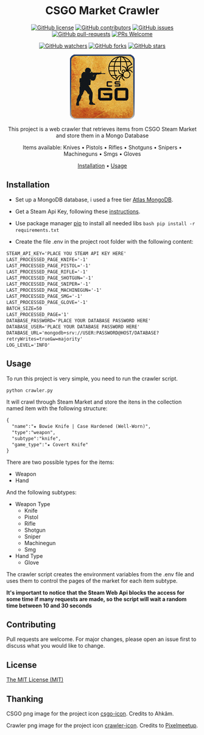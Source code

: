 <!-- markdownlint-configure-file {
  "MD013": {
    "code_blocks": false,
    "tables": false
  },
  "MD033": false,
  "MD041": false
} -->

<div align="center">

# CSGO Market Crawler

[![GitHub license](https://img.shields.io/github/license/ew3g/csgo-market-crawler.svg)](https://github.com/ew3g/csgo-market-crawler/blob/main/LICENSE)
[![GitHub contributors](https://img.shields.io/github/contributors/ew3g/csgo-market-crawler.svg)](https://github.com/ew3g/csgo-market-crawler/graphs/contributors/)
[![GitHub issues](https://img.shields.io/github/issues/ew3g/csgo-market-crawler.svg)](https://github.com/ew3g/csgo-market-crawler/issues/)
[![GitHub pull-requests](https://img.shields.io/github/issues-pr/ew3g/csgo-market-crawler.svg)](https://gitHub.com/ew3g/csgo-market-crawler/pulls/)
[![PRs Welcome](https://img.shields.io/badge/PRs-welcome-brightgreen.svg?style=flat-square)](http://makeapullrequest.com)

[![GitHub watchers](https://img.shields.io/github/watchers/ew3g/csgo-market-crawler.svg?style=social&label=Watch)](https://github.com/ew3g/csgo-market-crawler/watchers/)
[![GitHub forks](https://img.shields.io/github/forks/ew3g/csgo-market-crawler.svg?style=social&label=Fork)](https://gitHub.com/ew3g/csgo-market-crawler/network/)
[![GitHub stars](https://img.shields.io/github/stars/ew3g/csgo-market-crawler.svg?style=social&label=Star)](https://gitHub.com/ew3g/csgo-market-crawler/stargazers/)

![Counter Strike Logo](https://github.com/ew3g/csgo-market-crawler/blob/main/csgo-icon.png?raw=true "Sample inline image")

This project is a web crawler that retrieves items from CSGO Steam Market and store them in a Mongo Database

Items available: Knives • Pistols • Rifles • Shotguns • Snipers • Machineguns • Smgs • Gloves

[Installation](#installation) • [Usage](#usage)
</div>

## Installation
- Set up a MongoDB database, i used a free tier [Atlas MongoDB](https://www.mongodb.com/atlas/database).
- Get a Steam Api Key, following these [instructions](https://cran.r-project.org/web/packages/CSGo/vignettes/auth.html).
- Use package manager [pip](https://pip.pypa.io/en/stable/) to install all needed libs
```bash pip install -r requirements.txt```

- Create the file .env in the project root folder with the following content:

```
STEAM_API_KEY='PLACE YOU STEAM API KEY HERE'
LAST_PROCESSED_PAGE_KNIFE='-1'
LAST_PROCESSED_PAGE_PISTOL='-1'
LAST_PROCESSED_PAGE_RIFLE='-1'
LAST_PROCESSED_PAGE_SHOTGUN='-1'
LAST_PROCESSED_PAGE_SNIPER='-1'
LAST_PROCESSED_PAGE_MACHINEGUN='-1'
LAST_PROCESSED_PAGE_SMG='-1'
LAST_PROCESSED_PAGE_GLOVE='-1'
BATCH_SIZE=50
LAST_PROCESSED_PAGE='1'
DATABASE_PASSWORD='PLACE YOUR DATABASE PASSWORD HERE'
DATABASE_USER='PLACE YOUR DATABASE PASSWORD HERE'
DATABASE_URL='mongodb+srv://USER:PASSWORD@HOST/DATABASE?retryWrites=true&w=majority'
LOG_LEVEL='INFO'
```  

## Usage
To run this project is very simple, you need to run the crawler script. 
```
python crawler.py
```

It will crawl through Steam Market and store the itens in the collection named item with the following structure:
```
{
  "name":"★ Bowie Knife | Case Hardened (Well-Worn)",
  "type":"weapon",
  "subtype":"knife",
  "game_type":"★ Covert Knife"
}
```
There are two possible types for the items:
- Weapon
- Hand

And the following subtypes:
- Weapon Type
  - Knife
  - Pistol
  - Rifle
  - Shotgun
  - Sniper
  - Machinegun
  - Smg
- Hand Type
  - Glove

The crawler script creates the environment variables from the .env file and uses them to control the pages of the market for each item subtype.

**It's important to notice that the Steam Web Api blocks the access for some time if many requests are made, so the script will wait a random time between 10 and 30 seconds**

## Contributing
Pull requests are welcome. For major changes, please open an issue first to discuss what you would like to change.

## License
[The MIT License (MIT)](https://mit-license.org/)

## Thanking

CSGO png image for the project icon [csgo-icon](https://www.freeiconspng.com/img/42849). Credits to Ahkâm.

Crawler png image for the project icon [crawler-icon](https://www.flaticon.com/free-icon/web_1792126). Credits to [Pixelmeetup](https://www.flaticon.com/authors/pixelmeetup).